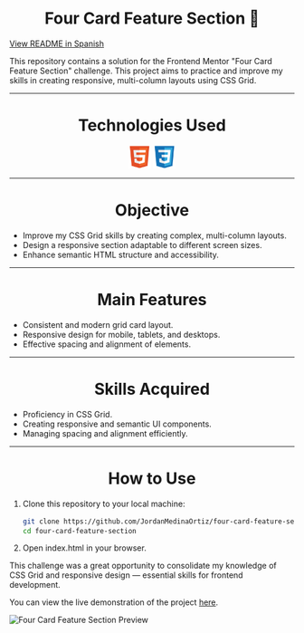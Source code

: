 <h1 align="center">Four Card Feature Section 🚀</h1>

<p align="left">
  <a href="README_ES.md" target="_blank">
    View README in Spanish
  </a>
</p>

<p>This repository contains a solution for the Frontend Mentor "Four Card Feature Section" challenge. This project aims to practice and improve my skills in creating responsive, multi-column layouts using CSS Grid.</p>
<hr>

<h1 align="center">Technologies Used</h1>
<div align="center">
  <img src="https://github.com/devicons/devicon/blob/master/icons/html5/html5-original.svg" alt="HTML5" title="HTML5" width="40px">
  <img src="https://github.com/devicons/devicon/blob/master/icons/css3/css3-original.svg" alt="CSS3" title="CSS3" width="40px">
</div>
<hr>

<h1 align="center">Objective</h1>
<ul>
  <li>Improve my CSS Grid skills by creating complex, multi-column layouts.</li>
  <li>Design a responsive section adaptable to different screen sizes.</li>
  <li>Enhance semantic HTML structure and accessibility.</li>
</ul>
<hr>

<h1 align="center">Main Features</h1>
<ul>
  <li>Consistent and modern grid card layout.</li>
  <li>Responsive design for mobile, tablets, and desktops.</li>
  <li>Effective spacing and alignment of elements.</li>
</ul>
<hr>

<h1 align="center">Skills Acquired</h1>
<ul>
  <li>Proficiency in CSS Grid.</li>
  <li>Creating responsive and semantic UI components.</li>
  <li>Managing spacing and alignment efficiently.</li>
</ul>
<hr>

<h1 align="center">How to Use</h1>

1. Clone this repository to your local machine:
   ```sh
   git clone https://github.com/JordanMedinaOrtiz/four-card-feature-section.git
   cd four-card-feature-section
2. Open index.html in your browser.

<p>This challenge was a great opportunity to consolidate my knowledge of CSS Grid and responsive design — essential skills for frontend development.</p>
<p>You can view the live demonstration of the project <a href="https://jordanmedinaortiz.github.io/four-card-feature-section/" target="_blank">here</a>.</p>
<img src="four-card-feature-section.png" alt="Four Card Feature Section Preview" title="Four Card Feature Section" />
